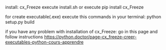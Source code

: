 install:
cx_Freeze
execute install.sh or execute pip install cx_Freeze

for create executable(.exe) execute this commands in your terminal:
python setup.py build


if you have any problem with installation of cx_Freeze:
go in this page and follow instructions https://python.doctor/page-cx_freeze-creer-executables-python-cours-apprendre


